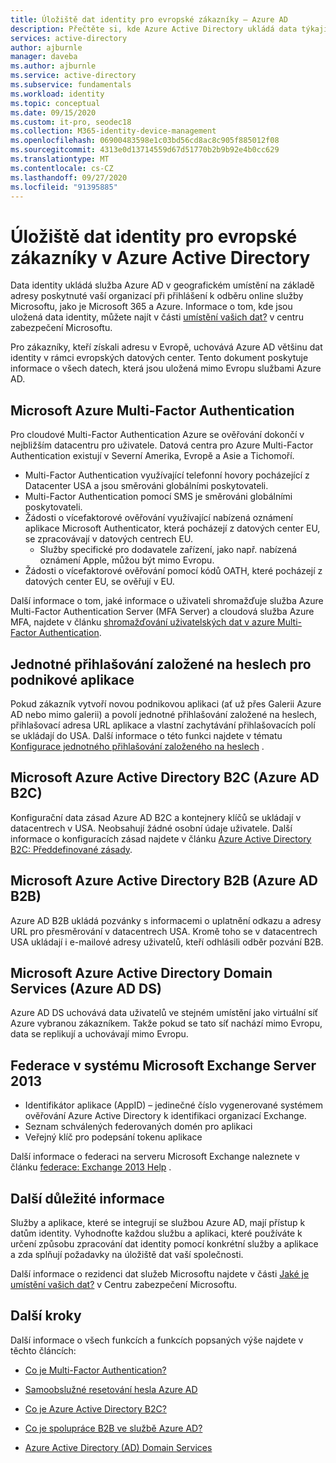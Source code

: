 ```yaml
---
title: Úložiště dat identity pro evropské zákazníky – Azure AD
description: Přečtěte si, kde Azure Active Directory ukládá data týkající se identit pro své evropské zákazníky.
services: active-directory
author: ajburnle
manager: daveba
ms.author: ajburnle
ms.service: active-directory
ms.subservice: fundamentals
ms.workload: identity
ms.topic: conceptual
ms.date: 09/15/2020
ms.custom: it-pro, seodec18
ms.collection: M365-identity-device-management
ms.openlocfilehash: 06900483598e1c03bd56cd8ac8c905f885012f08
ms.sourcegitcommit: 4313e0d13714559d67d51770b2b9b92e4b0cc629
ms.translationtype: MT
ms.contentlocale: cs-CZ
ms.lasthandoff: 09/27/2020
ms.locfileid: "91395885"
---
```

# <a name="identity-data-storage-for-european-customers-in-azure-active-directory"></a>Úložiště dat identity pro evropské zákazníky v Azure Active Directory
Data identity ukládá služba Azure AD v geografickém umístění na základě adresy poskytnuté vaší organizací při přihlášení k odběru online služby Microsoftu, jako je Microsoft 365 a Azure. Informace o tom, kde jsou uložená data identity, můžete najít v části [umístění vašich dat?](https://www.microsoft.com/trustcenter/privacy/where-your-data-is-located) v centru zabezpečení Microsoftu.

Pro zákazníky, kteří získali adresu v Evropě, uchovává Azure AD většinu dat identity v rámci evropských datových center. Tento dokument poskytuje informace o všech datech, která jsou uložená mimo Evropu službami Azure AD.

## <a name="microsoft-azure-multi-factor-authentication"></a>Microsoft Azure Multi-Factor Authentication

Pro cloudové Multi-Factor Authentication Azure se ověřování dokončí v nejbližším datacentru pro uživatele. Datová centra pro Azure Multi-Factor Authentication existují v Severní Amerika, Evropě a Asie a Tichomoří.

* Multi-Factor Authentication využívající telefonní hovory pocházející z Datacenter USA a jsou směrováni globálními poskytovateli.
* Multi-Factor Authentication pomocí SMS je směrováni globálními poskytovateli.
* Žádosti o vícefaktorové ověřování využívající nabízená oznámení aplikace Microsoft Authenticator, která pocházejí z datových center EU, se zpracovávají v datových centrech EU.
    * Služby specifické pro dodavatele zařízení, jako např. nabízená oznámení Apple, můžou být mimo Evropu.
* Žádosti o vícefaktorové ověřování pomocí kódů OATH, které pocházejí z datových center EU, se ověřují v EU.

Další informace o tom, jaké informace o uživateli shromažďuje služba Azure Multi-Factor Authentication Server (MFA Server) a cloudová služba Azure MFA, najdete v článku [shromažďování uživatelských dat v azure Multi-Factor Authentication](../authentication/howto-mfa-reporting-datacollection.md).

## <a name="password-based-single-sign-on-for-enterprise-applications"></a>Jednotné přihlašování založené na heslech pro podnikové aplikace
 
Pokud zákazník vytvoří novou podnikovou aplikaci (ať už přes Galerii Azure AD nebo mimo galerii) a povolí jednotné přihlašování založené na heslech, přihlašovací adresa URL aplikace a vlastní zachytávání přihlašovacích polí se ukládají do USA. Další informace o této funkci najdete v tématu [Konfigurace jednotného přihlašování založeného na heslech](../manage-apps/configure-password-single-sign-on-non-gallery-applications.md) .

## <a name="microsoft-azure-active-directory-b2c-azure-ad-b2c"></a>Microsoft Azure Active Directory B2C (Azure AD B2C)

Konfigurační data zásad Azure AD B2C a kontejnery klíčů se ukládají v datacentrech v USA. Neobsahují žádné osobní údaje uživatele. Další informace o konfiguracích zásad najdete v článku [Azure Active Directory B2C: Předdefinované zásady](../../active-directory-b2c/user-flow-overview.md).

## <a name="microsoft-azure-active-directory-b2b-azure-ad-b2b"></a>Microsoft Azure Active Directory B2B (Azure AD B2B) 
    
Azure AD B2B ukládá pozvánky s informacemi o uplatnění odkazu a adresy URL pro přesměrování v datacentrech USA. Kromě toho se v datacentrech USA ukládají i e-mailové adresy uživatelů, kteří odhlásili odběr pozvání B2B.

## <a name="microsoft-azure-active-directory-domain-services-azure-ad-ds"></a>Microsoft Azure Active Directory Domain Services (Azure AD DS)

Azure AD DS uchovává data uživatelů ve stejném umístění jako virtuální síť Azure vybranou zákazníkem. Takže pokud se tato síť nachází mimo Evropu, data se replikují a uchovávají mimo Evropu.

## <a name="federation-in-microsoft-exchange-server-2013"></a>Federace v systému Microsoft Exchange Server 2013
    
- Identifikátor aplikace (AppID) – jedinečné číslo vygenerované systémem ověřování Azure Active Directory k identifikaci organizací Exchange.
- Seznam schválených federovaných domén pro aplikaci
- Veřejný klíč pro podepsání tokenu aplikace 

Další informace o federaci na serveru Microsoft Exchange naleznete v článku [federace: Exchange 2013 Help](/exchange/federation-exchange-2013-help) .


## <a name="other-considerations"></a>Další důležité informace

Služby a aplikace, které se integrují se službou Azure AD, mají přístup k datům identity. Vyhodnoťte každou službu a aplikaci, které používáte k určení způsobu zpracování dat identity pomocí konkrétní služby a aplikace a zda splňují požadavky na úložiště dat vaší společnosti.

Další informace o rezidenci dat služeb Microsoftu najdete v části [Jaké je umístění vašich dat?](https://www.microsoft.com/trustcenter/privacy/where-your-data-is-located) v Centru zabezpečení Microsoftu.

## <a name="next-steps"></a>Další kroky
Další informace o všech funkcích a funkcích popsaných výše najdete v těchto článcích:
- [Co je Multi-Factor Authentication?](../authentication/concept-mfa-howitworks.md)

- [Samoobslužné resetování hesla Azure AD](../authentication/concept-sspr-howitworks.md)

- [Co je Azure Active Directory B2C?](../../active-directory-b2c/overview.md)

- [Co je spolupráce B2B ve službě Azure AD?](../external-identities/what-is-b2b.md)

- [Azure Active Directory (AD) Domain Services](../../active-directory-domain-services/overview.md)